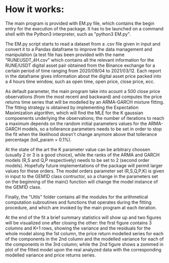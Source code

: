 # How it works:

The main program is provided with EM.py file, which contains the begin entry for the execution of the package.
It has to be launched on a command shell with the Python3 interpreter, such as "python3 EM.py".

The EM.py script starts to read a dataset from a .csv file given in input and convert it to a Pandas dataframe
to improve the data management and manipulation (a test file has been provided
with the name "RUNEUSDT_4H.csv" which contains all the relevant information for the RUNE/USDT digital asset 
pair obtained from the Binance exchange for a certain period of time ranging from 2020/09/04 to 2021/03/12.
Each report in the dataframe gives information about the digital asset price packed into a 4 hours time window,
such as open time, open price, close price, ecc.

As default parameter, the main program take into acount a 500 close price observations (from the most recent and backward)
and computes the price returns time series that will be modelled by an ARMA-GARCH mixture fitting.
The fitting strategy is obtained by implementing the Expectation Maximization algorithm, which will find the MLE 
for the K gaussian compoenents underlying the observations; the number of iterations to reach a maximum depends on 
the random initial parameters values for the ARMA-GARCH models, so a tollerance parameters needs to be set in order to 
stop the fit when the likelihood doesn't change anymore above that tollerance percentage (toll_param = 0.1%).

At the state of the art the K parameter value can be arbitrary choosen (usually 2 or 3 is a good choice), while the ranks 
of the ARMA and GARCH models (R,S and Q,P respectively) needs to be set to 2 (second order models).
Hopefully future implementations of the package will permit larger values for these orders.
The model orders parameter set (R,S,Q,P,K) is given in input to the GEM1D class contructor, so a change in the parameters
set on the beginning of the main() function will change the model instance of the GEM1D class.

Finally, the "Utils" folder contains all the modules for the arithmetical computation subroutines and functions that 
operates during the fitting procedure, and which are invoked by the main program at each iteration.

At the end of the fit a brief summary statistics will show up and two figures will be visualized one after closing the other:
the first figure contains 3 columns and K+1 rows, showing the variance and the residuals for the whole model along 
the 1st column, the price return modelled series for each of the components in the 2nd column and the modelled variance for
each of the components in the 3rd column; while the 2nd figure shows a zommed in plot of the fitted model upon the real 
analyzed data with the corresponding modelled variance and price returns series. 



